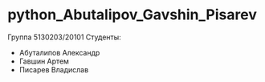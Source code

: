 # python_Abutalipov_Gavshin_Pisarev
Группа 5130203/20101
Студенты:
- Абуталипов Александр
- Гавшин Артем
- Писарев Владислав
